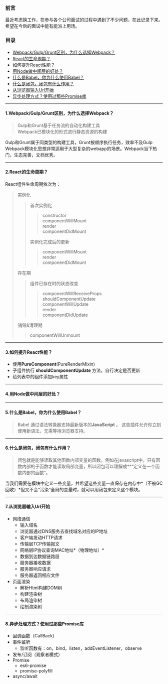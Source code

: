 ### 前言

最近考虑换工作，在参与各个公司面试的过程中遇到了不少问题，在此记录下来。希望在今后的面试中能有能派上用场。


### 目录
- [Webpack/Gulp/Grunt区别，为什么选择Webpack？](#question1)
- [React的生命周期？](#question2)
- [如何提升React性能？](#question3)
- [用Node做中间层的好处？](#question4)
- [什么是Babel，你为什么使用Babel？](#question5)
- [什么是闭包，闭包有什么作用？](#question6)
- [从浏览器输入Url开始](#question7)
- [异步处理方式？使用过那些Promise库](#question8)

***
#### <p id='question1'>1.Webpack/Gulp/Grunt区别，为什么选择Webpack？</p>

> Gulp和Grunt基于任务流的自动化构建工具  
> Webpack已模块化的形式进行静态资源的构建

Gulp和Grunt属于同类型的构建工具，Grunt按顺序执行任务，效率不及Gulp  
Webpack模块化思想非常适用于大型复杂的webapp的场景。Webpack当下热门，生态完善，文档优秀。  

***
#### <p id='question2'>2.React的生命周期？</p>

React组件生命周期依次为：
> 实例化
>> 首次实例化  
>>> constructor  
>>> componentWillMount  
>>> render  
>>> componentDidMount  
>>
>> 实例化完成后的更新  
>>> componentWillMount  
>>> render  
>>> componentDidMount  
>
> 存在期    
>> 组件已存在时的状态改变
>>> componentWillReceiveProps  
>>> shouldComponentUpdate  
>>> componentWillUpdate  
>>> render  
>>> componentDidUpdate
>
> 销毁&清理期  
>> componentWillUnmount


***
#### <p id='question3'>3.如何提升React性能？</p>
+ 使用**PureComponent**(PureRenderMixin)  
+ 子组件执行 **shouldComponentUpdate** 方法，自行决定是否更新
+ 给列表中的组件添加key属性


***
#### <p id='question4'>4.用Node做中间层的好处？</p>


***
#### <p id='question5'>5.什么是Babel，你为什么使用Babel？</p>
> Babel 通过语法转换器支持最新版本的**JavaScript** 。 这些插件允许你立刻使用新语法，无需等待浏览器支持。



***
#### <p id='question6'>6.什么是闭包，闭包有什么作用？</p>
> 闭包就是能够读取其他函数内部变量的函数。例如在javascript中，只有函数内部的子函数才能读取局部变量，所以闭包可以理解成**“定义在一个函数内部的函数”。  

当我们需要在模块中定义一些变量，并希望这些变量一直保存在内存中*（不被GC回收）*但又不会“污染”全局的变量时，就可以用闭包来定义这个模块。

***
#### <p id='question7'>7.从浏览器输入Url开始</p>
- 网络通信
  - 输入域名
  - 浏览器通过DNS服务去查找域名对应的IP地址
  - 客户端发动HTTP请求
  - 传输层TCP传输报文
  - 网络层IP协议查询MAC地址*（物理地址）*
  - 数据到达数据链路层
  - 服务器接收数据
  - 服务器响应请求
  - 服务器返回相应文件
- 页面渲染
  - 解析Html构建DOM树
  - 构建渲染树
  - 布局渲染树
  - 绘制渲染树

***
#### <p id='question8'>8.异步处理方式？使用过那些Promise库</p>
- 回调函数（CallBack)
- 事件监听
  - 监听函数有：on，bind，listen，addEventListener，observe
- 发布/订阅（观察者模式）
- Promise
  - es6-promise
  - promise-polyfill
- async/await
